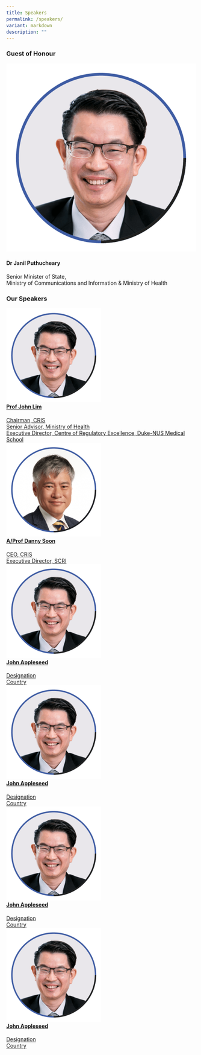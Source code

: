 ```yaml
---
title: Speakers
permalink: /speakers/
variant: markdown
description: ""
---
```

<div>
  <h3>Guest of Honour</h3>
</div>

<section class="bp-section font">
  <div class="bp-container is-fluid has-text-centered">
    <div class="row">
      <div class="col is-3">
          <div class="speaker-image-wrapper">
            <img class="speaker-image img-fluid mb-3" src="/images/Speakers_John_Lim.png" alt="">
          </div>
          <h4 class="speaker-name text-ellipsis">Dr Janil Puthucheary</h4>
          <div class="speaker-position text-ellipsis">Senior Minister of State,</div>
          <div class="speaker-company text-ellipsis">Ministry of Communications and Information &amp; Ministry of Health</div>
      </div>
		</div>
  </div>
</section>

<div>
  <h3>Our Speakers</h3>
</div>

<section class="bp-section font">
  <div class="bp-container is-fluid has-text-centered">
    <div class="row">
      <div class="col is-6">
        <a class="speaker" href="/john-lim">
          <div class="speaker-image-wrapper">
            <img class="speaker-image img-fluid mb-3" src="/images/Speakers_John_Lim.png" alt="">
          </div>
          <h4 class="speaker-name text-ellipsis">Prof John Lim</h4>
          <div class="speaker-position text-ellipsis">Chairman, CRIS</div>
          <div class="speaker-company text-ellipsis">Senior Advisor, Ministry of Health</div>
					<div class="speaker-company text-ellipsis">Executive Director, Centre of Regulatory Excellence, Duke-NUS Medical School</div>
        </a>
      </div>
      <div class="col is-6">
        <a class="speaker" href="/danny-soon">
          <div class="speaker-image-wrapper">
            <img class="speaker-image img-fluid mb-3" src="/images/Speakers_Danny_Soon.png" alt="">
          </div>
          <h4 class="speaker-name text-ellipsis">A/Prof Danny Soon</h4>
          <div class="speaker-position text-ellipsis">CEO, CRIS</div>
          <div class="speaker-company text-ellipsis">Executive Director, SCRI</div>
        </a>
      </div>
		</div>
		<div class="row">
      <div class="col is-6">
        <a class="speaker" href="/john-appleseed">
          <div class="speaker-image-wrapper">
            <img class="speaker-image img-fluid mb-3" src="/images/Speakers_John_Lim.png" alt="">
          </div>
          <h4 class="speaker-name text-ellipsis">John Appleseed</h4>
          <div class="speaker-position text-ellipsis">Designation</div>
          <div class="speaker-company text-ellipsis">Country</div>
        </a>
      </div>
      <div class="col is-6">
        <a class="speaker" href="/john-appleseed">
          <div class="speaker-image-wrapper">
            <img class="speaker-image img-fluid mb-3" src="/images/Speakers_John_Lim.png" alt="">
          </div>
          <h4 class="speaker-name text-ellipsis">John Appleseed</h4>
          <div class="speaker-position text-ellipsis">Designation</div>
          <div class="speaker-company text-ellipsis">Country</div>
        </a>
      </div>
    </div>
    <div class="row">
      <div class="col 6">
        <a class="speaker" href="/john-appleseed">
          <div class="speaker-image-wrapper">
            <img class="speaker-image img-fluid mb-3" src="/images/Speakers_John_Lim.png" alt="">
          </div>
          <h4 class="speaker-name text-ellipsis">John Appleseed</h4>
          <div class="speaker-position text-ellipsis">Designation</div>
          <div class="speaker-company text-ellipsis">Country</div>
        </a>
      </div>
      <div class="col is-6">
        <a class="speaker" href="/john-appleseed">
          <div class="speaker-image-wrapper">
            <img class="speaker-image img-fluid mb-3" src="/images/Speakers_John_Lim.png" alt="">
          </div>
          <h4 class="speaker-name text-ellipsis">John Appleseed</h4>
          <div class="speaker-position text-ellipsis">Designation</div>
          <div class="speaker-company text-ellipsis">Country</div>
        </a>
      </div>
    </div>
  </div>
</section>
<style type="text/css">
	.content .speaker {	text-decoration: none; }
	.speaker .speaker-name { margin-top: 0px;	}
	.speaker .speaker-image { width: 50%; }
</style>